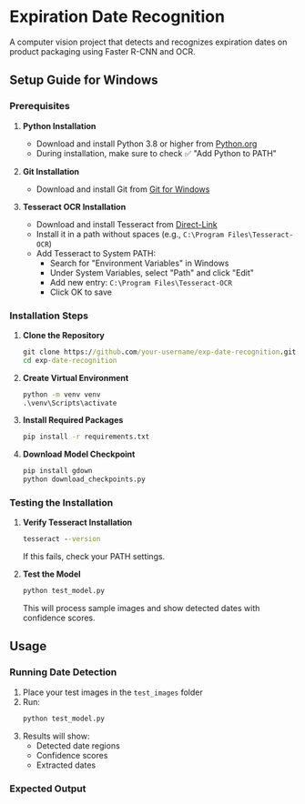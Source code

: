 # Expiration Date Recognition

A computer vision project that detects and recognizes expiration dates on product packaging using Faster R-CNN and OCR.

## Setup Guide for Windows

### Prerequisites

1. **Python Installation**
   - Download and install Python 3.8 or higher from [Python.org](https://www.python.org/downloads/)
   - During installation, make sure to check ✅ "Add Python to PATH"

2. **Git Installation**
   - Download and install Git from [Git for Windows](https://gitforwindows.org/)

3. **Tesseract OCR Installation**
   - Download and install Tesseract from [Direct-Link](https://github.com/tesseract-ocr/tesseract/releases/download/5.5.0/tesseract-ocr-w64-setup-5.5.0.20241111.exe)
   - Install it in a path without spaces (e.g., `C:\Program Files\Tesseract-OCR`)
   - Add Tesseract to System PATH:
     - Search for "Environment Variables" in Windows
     - Under System Variables, select "Path" and click "Edit"
     - Add new entry: `C:\Program Files\Tesseract-OCR`
     - Click OK to save

### Installation Steps

1. **Clone the Repository**
   ```cmd
   git clone https://github.com/your-username/exp-date-recognition.git
   cd exp-date-recognition
   ```

2. **Create Virtual Environment**
   ```cmd
   python -m venv venv
   .\venv\Scripts\activate
   ```

3. **Install Required Packages**
   ```cmd
   pip install -r requirements.txt
   ```

4. **Download Model Checkpoint**
   ```cmd
   pip install gdown
   python download_checkpoints.py
   ```

### Testing the Installation

1. **Verify Tesseract Installation**
   ```cmd
   tesseract --version
   ```
   If this fails, check your PATH settings.

2. **Test the Model**
   ```cmd
   python test_model.py
   ```
   This will process sample images and show detected dates with confidence scores.

## Usage

### Running Date Detection

1. Place your test images in the `test_images` folder
2. Run:
   ```cmd
   python test_model.py
   ```
3. Results will show:
   - Detected date regions
   - Confidence scores
   - Extracted dates

### Expected Output
